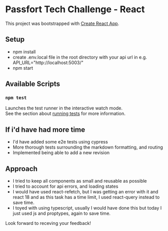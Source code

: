 # Passfort Tech Challenge - React

This project was bootstrapped with [Create React App](https://github.com/facebook/create-react-app).

## Setup
- npm install
- create .env.local file in the root directory with your api url in e.g. API_URL="http://localhost:5003/"
- npm start

## Available Scripts


### `npm test`

Launches the test runner in the interactive watch mode.\
See the section about [running tests](https://facebook.github.io/create-react-app/docs/running-tests) for more information.

## If i'd have had more time
- I'd have added some e2e tests using cypress
- More thorough tests surrounding the markdown formatting, and routing
- Implemented being able to add a new revision

## Approach
- I tried to keep all components as small and reusable as possible
- I tried to account for api errors, and loading states
- I would have used react-refetch, but I was getting an error with it and react 18 and as this task has a time limit, I used react-query instead to save time.
- I toyed with using typescript, usually I would have done this but today I just used js and proptypes, again to save time.

Look forward to receving your feedback!